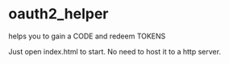 # oauth2_helper
helps you to gain a CODE and redeem TOKENS

Just open index.html to start. No need to host it to a http server.
